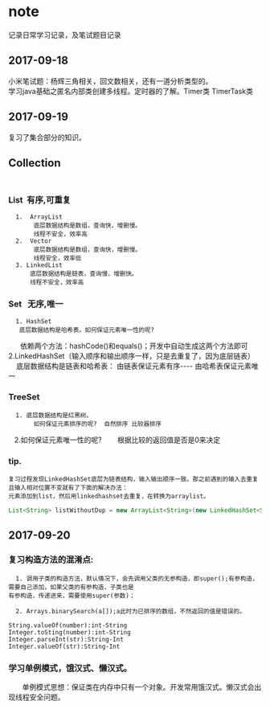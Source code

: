 # note
记录日常学习记录，及笔试题目记录

2017-09-18
-------------------------------------------------------------------

小米笔试题：杨辉三角相关，回文数相关，还有一道分析类型的。<br> 
学习java基础之匿名内部类创建多线程。定时器的了解。Timer类 TimerTask类<br> 

2017-09-19
-----------------------------------------------------------------------------

复习了集合部分的知识。<br> 
## Collection<br> <br> 
### List  有序,可重复                                                                     <br> 
      1.  ArrayList 
           底层数据结构是数组，查询快，增删慢。
           线程不安全，效率高 
      2.  Vector
           底层数据结构是数组，查询快，增删慢。 
           线程安全，效率低 
      3. LinkedList
          底层数据结构是链表，查询慢，增删快。
          线程不安全，效率高
      
### Set   无序,唯一                                                                                             <br> 
      1. HashSet
       底层数据结构是哈希表。如何保证元素唯一性的呢?
       依赖两个方法：hashCode()和equals()；开发中自动生成这两个方法即可
      2.LinkedHashSet（输入顺序和输出顺序一样，只是去重复了，因为底层链表）
       底层数据结构是链表和哈希表： 由链表保证元素有序---- 由哈希表保证元素唯一 
        
### TreeSet                                                                                                              <br> 
      1. 底层数据结构是红黑树。 
           如何保证元素排序的呢?  自然排序 比较器排序 
      2.如何保证元素唯一性的呢? 
        根据比较的返回值是否是0来决定
### tip.
    复习过程发现LinkedHashSet底层为链表结构，输入输出顺序一致。那之前遇到的输入去重复且输入相对位置不变就有了下面的解决办法：
    元素添加到list，然后用linkedhashset去重复，在转换为arraylist。
 ```java
List<String> listWithoutDup = new ArrayList<String>(new LinkedHashSet<String>(list));
```
        
2017-09-20
--------------------------------------------------------------------------------------

### 复习构造方法的混淆点:<br>
      1. 调用子类的构造方法，默认情况下，会先调用父类的无参构造，即super();有参构造，需要自己添加，如果父类的有参构造，子类也是
    有参构造，传递进来，需要使用super(参数)；
   
      2. Arrays.binarySearch(a[]);a此时为已排序的数组，不然返回的值是错误的。
 ```
 String.valueOf(number):int-String
 Integer.toSting(number):int-String
 Integer.parseInt(str):String-Int
 Integer.valueOf(str):String-Int 
 ```
### 学习单例模式，饿汉式、懒汉式。<br> 
        单例模式思想：保证类在内存中只有一个对象。开发常用饿汉式。懒汉式会出现线程安全问题。
